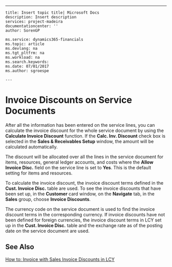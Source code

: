 ---
    title: Insert topic title| Microsoft Docs
    description: Insert description
    services: project-madeira
    documentationcenter: ''
    author: SorenGP

    ms.service: dynamics365-financials
    ms.topic: article
    ms.devlang: na
    ms.tgt_pltfrm: na
    ms.workload: na
    ms.search.keywords:
    ms.date: 07/01/2017
    ms.author: sgroespe

    ---
# Invoice Discounts on Service Documents
After all the information has been entered on the service lines, you can calculate the invoice discount for the whole service document by using the **Calculate Invoice Discount** function. If the **Calc. Inv. Discount** check box is selected in the **Sales & Receivables Setup** window, the amount will be calculated automatically.  
  
 The discount will be allocated over all the lines in the service document for items, resources, general ledger accounts, and costs where the **Allow Invoice Disc.** field on the service line is set to **Yes**. This is the default setting for items and resources.  
  
 To calculate the invoice discount, the invoice discount terms defined in the **Cust. Invoice Disc.** table are used. To see the invoice discounts that have been set up, in the **Customer** card window, on the **Navigate** tab, in the **Sales** group, choose **Invoice Discounts**.  
  
 The currency code on the service document is used to find the invoice discount terms in the corresponding currency. If invoice discounts have not been defined for foreign currencies, the invoice discount terms in LCY set up in the **Cust. Invoice Disc.** table and the exchange rate as of the posting date on the service document are used.  
  
## See Also  
 [How to: Invoice with Sales Invoice Discounts in LCY](../Finance/how-to-invoice-with-sales-invoice-discounts-in-lcy.md)
